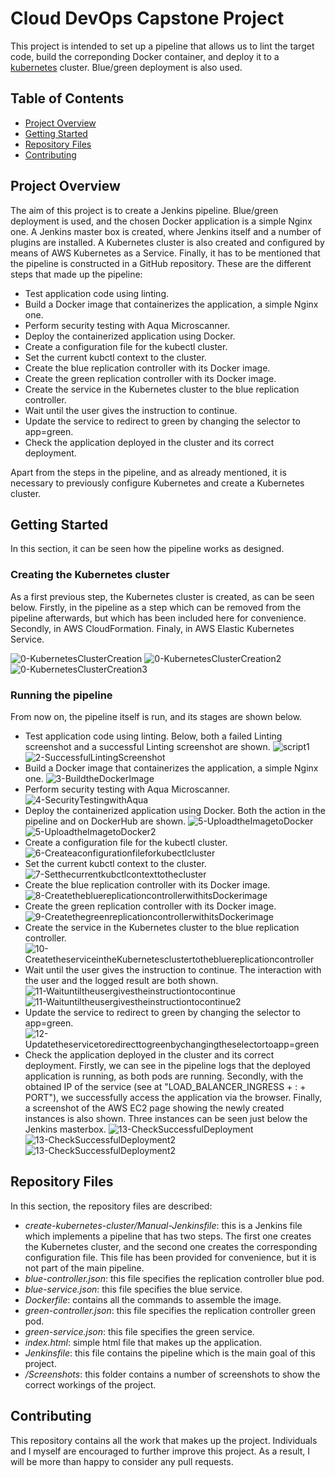 # Cloud DevOps Capstone Project

This project is intended to set up a pipeline that allows us to lint the target code, build the correponding Docker container, and deploy it to a [kubernetes](https://kubernetes.io/) cluster. Blue/green deployment is also used.

## Table of Contents

* [Project Overview](#project-overview)
* [Getting Started](#getting-started)
* [Repository Files](#repository-files)
* [Contributing](#contributing)


## Project Overview

The aim of this project is to create a Jenkins pipeline. Blue/green deployment is used, and the chosen Docker application is a simple Nginx one. A Jenkins master box is created, where Jenkins itself and a number of plugins are installed. A Kubernetes cluster is also created and configured by means of AWS Kubernetes as a Service. Finally, it has to be mentioned that the pipeline is constructed in a GitHub repository. These are the different steps that made up the pipeline:

* Test application code using linting.
* Build a Docker image that containerizes the application, a simple Nginx one.
* Perform security testing with Aqua Microscanner.
* Deploy the containerized application using Docker.
* Create a configuration file for the kubectl cluster.
* Set the current kubctl context to the cluster.
* Create the blue replication controller with its Docker image.
* Create the green replication controller with its Docker image.
* Create the service in the Kubernetes cluster to the blue replication controller.
* Wait until the user gives the instruction to continue.
* Update the service to redirect to green by changing the selector to app=green.
* Check the application deployed in the cluster and its correct deployment.

Apart from the steps in the pipeline, and as already mentioned, it is necessary to previously configure Kubernetes and create a Kubernetes cluster.

## Getting Started

In this section, it can be seen how the pipeline works as designed.

### Creating the Kubernetes cluster

As a first previous step, the Kubernetes cluster is created, as can be seen below. Firstly, in the pipeline as a step which can be removed from the pipeline afterwards, but which has been included here for convenience. Secondly, in AWS CloudFormation. Finaly, in AWS Elastic Kubernetes Service.

![0-KubernetesClusterCreation](/ScreenShots/0-KubernetesClusterCreation.png)
![0-KubernetesClusterCreation2](/ScreenShots/0-KubernetesClusterCreation2.png)
![0-KubernetesClusterCreation3](/ScreenShots/0-KubernetesClusterCreation3.png)

### Running the pipeline

From now on, the pipeline itself is run, and its stages are shown below.

* Test application code using linting. Below, both a failed Linting screenshot and a successful Linting screenshot are shown.
![script1](/ScreenShots/script1.png)
![2-SuccessfulLintingScreenshot](/ScreenShots/2-SuccessfulLintingScreenshot.png)
* Build a Docker image that containerizes the application, a simple Nginx one.
![3-BuildtheDockerImage](/ScreenShots/3-BuildtheDockerImage.png)
* Perform security testing with Aqua Microscanner.
![4-SecurityTestingwithAqua](/ScreenShots/4-SecurityTestingwithAqua.png)
* Deploy the containerized application using Docker. Both the action in the pipeline and on DockerHub are shown.
![5-UploadtheImagetoDocker](/ScreenShots/5-UploadtheImagetoDocker.png)
![5-UploadtheImagetoDocker2](/ScreenShots/5-UploadtheImagetoDocker2.png)
* Create a configuration file for the kubectl cluster.
![6-Createaconfigurationfileforkubectlcluster](/ScreenShots/6-Createaconfigurationfileforkubectlcluster.png)
* Set the current kubctl context to the cluster.
![7-Setthecurrentkubctlcontexttothecluster](/ScreenShots/7-Setthecurrentkubctlcontexttothecluster.png)
* Create the blue replication controller with its Docker image.
![8-CreatethebluereplicationcontrollerwithitsDockerimage](/ScreenShots/8-CreatethebluereplicationcontrollerwithitsDockerimage.png)
* Create the green replication controller with its Docker image.
![9-CreatethegreenreplicationcontrollerwithitsDockerimage](/ScreenShots/9-CreatethegreenreplicationcontrollerwithitsDockerimage.png)
* Create the service in the Kubernetes cluster to the blue replication controller.
![10-CreatetheserviceintheKubernetesclustertothebluereplicationcontroller](/ScreenShots/10-CreatetheserviceintheKubernetesclustertothebluereplicationcontroller.png)
* Wait until the user gives the instruction to continue. The interaction with the user and the logged result are both shown.
![11-Waituntiltheusergivestheinstructiontocontinue](/ScreenShots/11-Waituntiltheusergivestheinstructiontocontinue.png)
![11-Waituntiltheusergivestheinstructiontocontinue2](/ScreenShots/11-Waituntiltheusergivestheinstructiontocontinue2.png)
* Update the service to redirect to green by changing the selector to app=green.
![12-Updatetheservicetoredirecttogreenbychangingtheselectortoapp=green](/ScreenShots/12-Updatetheservicetoredirecttogreenbychangingtheselectortoapp=green.png)
* Check the application deployed in the cluster and its correct deployment. Firstly, we can see in the pipeline logs that the deployed application is running, as both pods are running. Secondly, with the obtained IP of the service (see at "LOAD_BALANCER_INGRESS + : + PORT"), we successfully access the application via the browser. Finally, a screenshot of the AWS EC2 page showing the newly created instances is also shown. Three instances can be seen just below the Jenkins masterbox. 
![13-CheckSuccessfulDeployment](/ScreenShots/13-CheckSuccessfulDeployment.png)
![13-CheckSuccessfulDeployment2](/ScreenShots/13-CheckSuccessfulDeployment2.png)
![13-CheckSuccessfulDeployment2](/ScreenShots/13-CheckSuccessfulDeployment2.png)

## Repository Files

In this section, the repository files are described:

* *create-kubernetes-cluster/Manual-Jenkinsfile*: this is a Jenkins file which implements a pipeline that has two steps. The first one creates the Kubernetes cluster, and the second one creates the corresponding configuration file. This file has been provided for convenience, but it is not part of the main pipeline.
* *blue-controller.json*: this file specifies the replication controller blue pod.
* *blue-service.json*: this file specifies the blue service.
* *Dockerfile*: contains all the commands to assemble the image.
* *green-controller.json*: this file specifies the replication controller green pod.
* *green-service.json*: this file specifies the green service.
* *index.html*: simple html file that makes up the application.
* *Jenkinsfile*: this file contains the pipeline which is the main goal of this project.
* */Screenshots*: this folder contains a number of screenshots to show the correct workings of the project.

## Contributing

This repository contains all the work that makes up the project. Individuals and I myself are encouraged to further improve this project. As a result, I will be more than happy to consider any pull requests.
